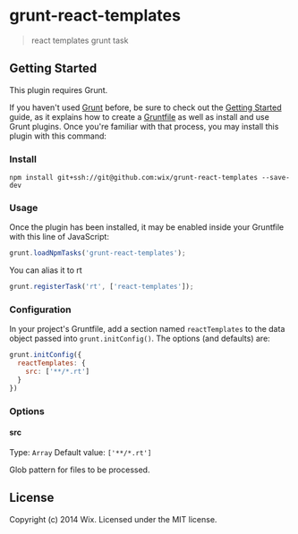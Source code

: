 # grunt-react-templates

> react templates grunt task

## Getting Started
This plugin requires Grunt.

If you haven't used [Grunt](http://gruntjs.com/) before, be sure to check out the [Getting Started](http://gruntjs.com/getting-started) guide, as it explains how to create a [Gruntfile](http://gruntjs.com/sample-gruntfile) as well as install and use Grunt plugins. Once you're familiar with that process, you may install this plugin with this command:

### Install
```shell
npm install git+ssh://git@github.com:wix/grunt-react-templates --save-dev
```
### Usage

Once the plugin has been installed, it may be enabled inside your Gruntfile with this line of JavaScript:

```js
grunt.loadNpmTasks('grunt-react-templates');
```

You can alias it to rt

```js
grunt.registerTask('rt', ['react-templates']);
```

### Configuration
In your project's Gruntfile, add a section named `reactTemplates` to the data object passed into `grunt.initConfig()`. The options (and defaults) are:

```js
grunt.initConfig({
  reactTemplates: {
    src: ['**/*.rt']
  }
})
```

### Options

#### src
Type: `Array`
Default value: `['**/*.rt']`

Glob pattern for files to be processed.

## License
Copyright (c) 2014 Wix. Licensed under the MIT license.